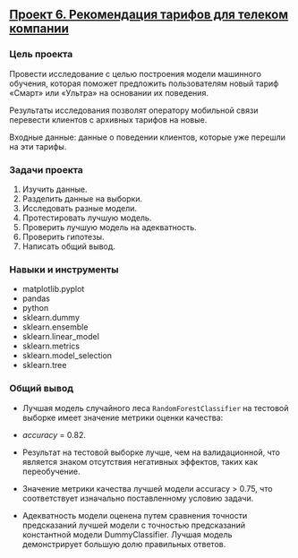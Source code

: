 ## [Проект 6. Рекомендация тарифов для телеком компании](06-recommendation-of-tariffs-for-telecom--intro-to-ml.ipynb)


### Цель проекта

Провести исследование с целью построения модели машинного обучения, которая поможет предложить пользователям новый тариф «Смарт» или «Ультра» на основании их поведения.

Результаты исследования позволят оператору мобильной связи перевести клиентов с архивных тарифов на новые.

Входные данные: данные о поведении клиентов, которые уже перешли на эти тарифы.


### Задачи проекта

1. Изучить данные.
2. Разделить данные на выборки.
3. Исследовать разные модели.
4. Протестировать лучшую модель.
5. Проверить лучшую модель на адекватность.
6. Проверить гипотезы.
7. Написать общий вывод.


### Навыки и инструменты

- matplotlib.pyplot
- pandas
- python
- sklearn.dummy
- sklearn.ensemble
- sklearn.linear_model
- sklearn.metrics
- sklearn.model_selection
- sklearn.tree


### Общий вывод

- Лучшая модель случайного леса `RandomForestClassifier` на тестовой выборке имеет значение метрики оценки качества:
- *accuracy* = 0.82.
- Результат на тестовой выборке лучше, чем на валидационной, что является знаком отсутствия негативных эффектов, таких как переобучение.

- Значение метрики качества лучшей модели accuracy > 0.75, что соответствует изначально поставленному условию задачи.

- Адекватность модели оценена путем сравнения точности предсказаний лучшей модели с точностью предсказаний константной модели DummyClassifier. Лучшая модель демонстрирует большую долю правильных ответов.
